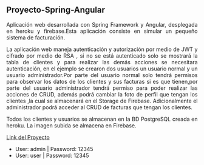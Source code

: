 ## Proyecto-Spring-Angular
<p align="justify">
Aplicación web desarrollada con Spring Framework y Angular, desplegada en heroku y firebase.Esta aplicación consiste en simular un pequeño sistema de facturación.
</p>
<p align="justify">
La aplicación web maneja autenticación y autorización por medio de JWT y cifrado por medio de RSA , si no se está autenticado solo se mostrará la tabla de clientes y para realizar las demás acciones se necesitara autenticación, en el ejemplo se crearon dos usuarios un usuario normal y un usuario administrador.Por parte del usuario normal solo tendrá permisos para observar los datos de los clientes y sus facturas si es que tienen,por parte del usuario administrador tendrá permiso para poder realizar las acciones de CRUD, además podrá cambiar la foto de perfil que tengan los clientes ,la cual se almacenará en el Storage de Firebase. Adicionalmente el administrador podrá acceder al CRUD de facturas que tengan los clientes.
</p>
<p align="justify">
Todos los clientes y usuarios se almacenan en la BD PostgreSQL creada en heroku. La imagen subida se almacena en Firebase.
</p>
<p align="justify">
<a href="https://proyectoangular-587e7.web.app/clientes">Link del Proyecto</a>
</p>
<ul>
  <li>
    User: admin | Password: 12345
  </li>
  
  <li>
    User: user | Password: 12345
  </li>
</ul>
